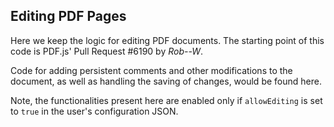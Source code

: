 ## Editing PDF Pages 

Here we keep the logic for editing PDF documents. 
The starting point of this code is PDF.js' Pull Request #6190 by *Rob--W*.

Code for adding persistent comments and other modifications to the document, as well as handling the saving of changes, would be found here.

Note, the functionalities present here are enabled
only if `allowEditing` is set to `true` in the user's configuration JSON.
